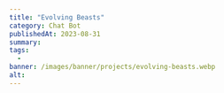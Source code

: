```yaml
---
title: "Evolving Beasts"
category: Chat Bot
publishedAt: 2023-08-31
summary:
tags:
  -
banner: /images/banner/projects/evolving-beasts.webp
alt:
---
```

